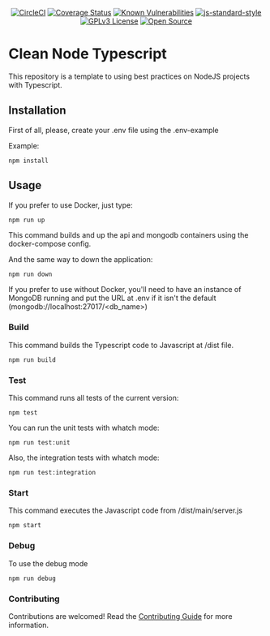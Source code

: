 <div align="center">

[![CircleCI](https://dl.circleci.com/status-badge/img/gh/jeffmant/clean-node-ts-api/tree/master.svg?style=svg)](https://dl.circleci.com/status-badge/redirect/gh/jeffmant/clean-node-ts-api/tree/master) [![Coverage Status](https://coveralls.io/repos/github/jeffmant/clean-node-ts-api/badge.svg?branch=master)](https://coveralls.io/github/jeffmant/clean-node-ts-api?branch=master) [![Known Vulnerabilities](https://snyk.io/test/github/jeffmant/clean-node-ts-api/badge.svg)](https://snyk.io/test/github/jeffmant/clean-node-ts-api) [![js-standard-style](https://img.shields.io/badge/code%20style-standard-brightgreen.svg)](http://standardjs.com) [![GPLv3 License](https://img.shields.io/badge/License-GPL%20v3-yellow.svg)](https://opensource.org/licenses/) [![Open Source](https://badges.frapsoft.com/os/v1/open-source.svg?v=103)](https://opensource.org/)

</div>

# Clean Node Typescript

This repository is a template to using best practices on NodeJS projects with Typescript.

## Installation

First of all, please, create your .env file using the .env-example

Example:

```shell
npm install
```

## Usage

If you prefer to use Docker, just type:

```shell
npm run up
```

This command builds and up the api and mongodb containers using the docker-compose config.

And the same way to down the application:

```shell
npm run down
```

If you prefer to use without Docker, you'll need to have an instance of MongoDB running and put the URL at .env if it isn't the default (mongodb://localhost:27017/<db_name>)

### Build

This command builds the Typescript code to Javascript at /dist file.

```shell
npm run build
```

### Test

This command runs all tests of the current version:

```shell
npm test
```

You can run the unit tests with whatch mode:

```shell
npm run test:unit
```

Also, the integration tests with whatch mode:

```shell
npm run test:integration
```

### Start

This command executes the Javascript code from /dist/main/server.js

```shell
npm start
```

### Debug

To use the debug mode

```shell
npm run debug
```

### Contributing

Contributions are welcomed! Read the [Contributing Guide](./.github/CONTRIBUTING.md) for more information.

